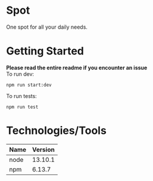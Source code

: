 # Spot
One spot for all your daily needs.

# Getting Started
**Please read the entire readme if you encounter an issue** \
To run dev:
```
npm run start:dev
```
To run tests:
```
npm run test
```

# Technologies/Tools
|Name               |Version            |
|-------------------|-------------------|
|node               |13.10.1            |
|npm                |6.13.7             |